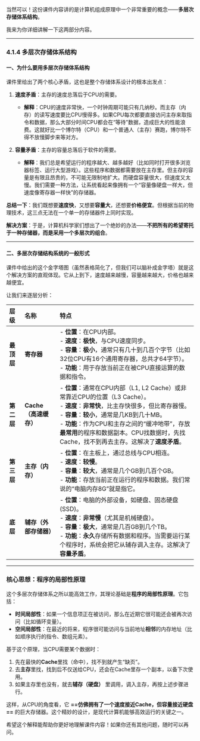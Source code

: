 当然可以！这份课件内容讲的是计算机组成原理中一个非常重要的概念——**多层次存储体系结构**。

我来为你详细讲解一下这两部分内容。

---

### 4.1.4 多层次存储体系结构

#### 一、为什么要用多层次存储体系结构

课件里给出了两个核心矛盾，这也是整个存储体系设计的根本出发点：

1.  **速度矛盾**：主存的速度总落后于CPU的需要。
    *   **解释**：CPU的速度非常快，一个时钟周期可能只有几纳秒。而主存（内存）的读写速度要比CPU慢得多。如果CPU每次都要直接访问主存来取指令和数据，那么大部分时间CPU都会在“等待”数据，造成巨大的性能浪费。这就好比一个博尔特（CPU）和一个普通人（主存）赛跑，博尔特不得不放慢脚步来等对方。

2.  **容量矛盾**：主存的容量总落后于软件的需要。
    *   **解释**：我们总是希望运行的程序越大、越多越好（比如同时打开很多浏览器标签、运行大型游戏）。这些程序和数据都需要放在主存里。但主存的容量是有限且昂贵的，不可能无限制地扩大。而硬盘容量很大，但速度又太慢。我们需要一种方法，让系统看起来像拥有一个“容量像硬盘一样大，但速度像寄存器一样快”的存储器。

**总结一下**：我们既想要**速度快**，又想要**容量大**，还想要**价格便宜**。但根据当前的物理技术，这三点无法在一个单一的存储器件上同时实现。

**解决方案**：于是，计算机科学家们想出了一个绝妙的办法——**不把所有的希望寄托于一种存储器，而是采用一个多层次的组合**。

---

#### 二、多层次存储结构系统的一般形式

课件中给出的这个金字塔图（虽然表格简化了，但我们可以脑补成金字塔）就是这个解决方案的直观体现。它从上到下，速度越来越慢，容量越来越大，价格也越来越便宜。

让我们来逐层分析：

| 层级 | 名称 | 特点 |
| :--- | :--- | :--- |
| **最顶层** | **寄存器** | - **位置**：在CPU内部。<br>- **速度**：**极快**，与CPU速度同步。<br>- **容量**：**极小**，通常只有几十到几百个字节（比如32位CPU有16个通用寄存器，总共才64字节）。<br>- **功能**：用于存放当前正在被CPU直接运算的数据和指令。 |
| **第二层** | **Cache（高速缓存）** | - **位置**：通常在CPU内部（L1, L2 Cache）或非常靠近CPU的位置（L3 Cache）。<br>- **速度**：**非常快**，比主存快很多，但比寄存器慢。<br>- **容量**：**较小**，通常是几KB到几十MB。<br>- **功能**：作为CPU和主存之间的“缓冲地带”，存放**最常用**的程序和数据副本。CPU找数据时，先找Cache，找不到再去主存。这解决了**速度矛盾**。 |
| **第三层** | **主存（内存）** | - **位置**：在主板上，通过总线与CPU相连。<br>- **速度**：**较慢**。<br>- **容量**：**较大**，通常是几个GB到几百个GB。<br>- **功能**：存放当前正在运行的程序和数据。我们常说的“电脑内存8G”就是指它。 |
| **底层** | **辅存（外部存储器）** | - **位置**：电脑的外部设备，如硬盘、固态硬盘(SSD)。<br>- **速度**：**非常慢**（尤其是机械硬盘）。<br>- **容量**：**极大**，通常是几百GB到几个TB。<br>- **功能**：**永久**存储所有数据和程序。当需要运行某个程序时，系统会把它从辅存调入主存。这解决了**容量矛盾**。

---

### 核心思想：程序的局部性原理

这个多层次存储体系之所以能高效工作，其理论基础是**程序的局部性原理**。它包括：

*   **时间局部性**：如果一个信息项正在被访问，那么在近期它很可能还会被再次访问（比如循环变量）。
*   **空间局部性**：在最近的将来，程序很可能访问与当前地址**相邻**的内存地址（比如顺序执行的指令、数组元素）。

基于这个原理，当CPU需要某个数据时：
1.  先在最快的**Cache**里找（命中），找不到就产生“缺页”。
2.  去**主存**里找，找到后不仅送给CPU，还会在Cache里存一个副本，以备下次使用。
3.  如果主存里也没有，就去**辅存（硬盘）** 里调用，调入主存，再按上述步骤进行。

这样，从CPU的角度看，它 **==仿佛拥有了一个速度接近Cache，但容量接近硬盘==** 的巨大存储器。这个精妙的设计，是现代计算机能够高效运行的关键之一。

希望这个解释能帮助你更好地理解课件内容！如果你还有其他问题，随时可以再问。